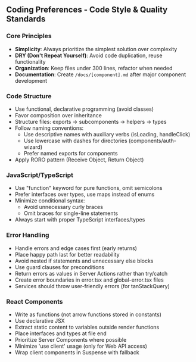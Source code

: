 ## Coding Preferences - Code Style & Quality Standards

### Core Principles
- **Simplicity**: Always prioritize the simplest solution over complexity
- **DRY (Don't Repeat Yourself)**: Avoid code duplication, reuse functionality
- **Organization**: Keep files under 300 lines, refactor when needed
- **Documentation**: Create `/docs/[component].md` after major component development

### Code Structure
- Use functional, declarative programming (avoid classes)
- Favor composition over inheritance
- Structure files: exports → subcomponents → helpers → types
- Follow naming conventions:
  - Use descriptive names with auxiliary verbs (isLoading, handleClick)
  - Use lowercase with dashes for directories (components/auth-wizard)
  - Prefer named exports for components
- Apply RORO pattern (Receive Object, Return Object)

### JavaScript/TypeScript
- Use "function" keyword for pure functions, omit semicolons
- Prefer interfaces over types, use maps instead of enums
- Minimize conditional syntax:
  - Avoid unnecessary curly braces
  - Omit braces for single-line statements
- Always start with proper TypeScript interfaces/types

### Error Handling
- Handle errors and edge cases first (early returns)
- Place happy path last for better readability
- Avoid nested if statements and unnecessary else blocks
- Use guard clauses for preconditions
- Return errors as values in Server Actions rather than try/catch
- Create error boundaries in error.tsx and global-error.tsx files
- Services should throw user-friendly errors (for tanStackQuery)

### React Components
- Write as functions (not arrow functions stored in constants)
- Use declarative JSX
- Extract static content to variables outside render functions
- Place interfaces and types at file end
- Prioritize Server Components where possible
- Minimize 'use client' usage (only for Web API access)
- Wrap client components in Suspense with fallback 
